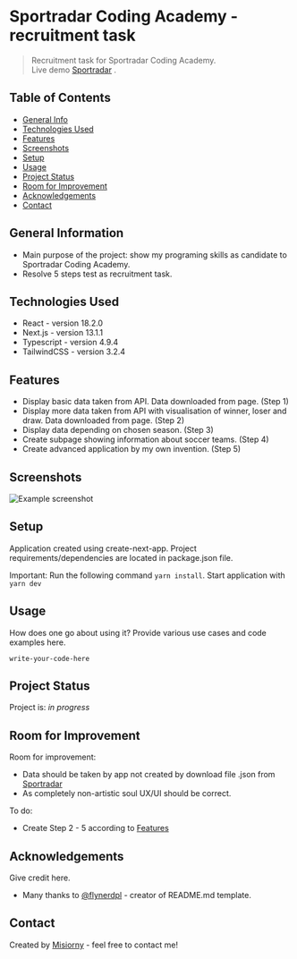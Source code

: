 # Sportradar Coding Academy - recruitment task

> Recruitment task for Sportradar Coding Academy.  
> Live demo [Sportradar](https://www.example.com)
> . <!-- If you have the project hosted somewhere, include the link here. -->

## Table of Contents

* [General Info](#general-information)
* [Technologies Used](#technologies-used)
* [Features](#features)
* [Screenshots](#screenshots)
* [Setup](#setup)
* [Usage](#usage)
* [Project Status](#project-status)
* [Room for Improvement](#room-for-improvement)
* [Acknowledgements](#acknowledgements)
* [Contact](#contact)


## General Information

- Main purpose of the project: show my programing skills as candidate to Sportradar Coding Academy.
- Resolve 5 steps test as recruitment task.


## Technologies Used

- React - version 18.2.0
- Next.js - version 13.1.1
- Typescript - version 4.9.4
- TailwindCSS - version 3.2.4

## Features

- Display basic data taken from API. Data downloaded from page.  (Step 1)
- Display more data taken from API with visualisation of winner, loser and draw. Data downloaded from page. (Step 2)
- Display data depending on chosen season. (Step 3)
- Create subpage showing information about soccer teams. (Step 4)
- Create advanced application by my own invention. (Step 5)

## Screenshots

![Example screenshot](./img/screenshot.png)


## Setup

Application created using create-next-app.
Project requirements/dependencies are located in package.json file.

Important:
Run the following command `yarn install`.
Start application with `yarn dev`


## Usage

How does one go about using it?
Provide various use cases and code examples here.

`write-your-code-here`

## Project Status

Project is: _in progress_

## Room for Improvement

Room for improvement:

- Data should be taken by app not created by download file .json from   [Sportradar](https://developer.sportradar.com/)
- As completely non-artistic soul UX/UI should be correct.


To do:

- Create Step 2 - 5 according to [Features](#features)


## Acknowledgements

Give credit here.


- Many thanks to [@flynerdpl](https://www.flynerd.pl/) - creator of README.md template.

## Contact

Created by [Misiorny](https://www.facebook.com/AfrykaDzikaMisiornego/) - feel free to contact me!

